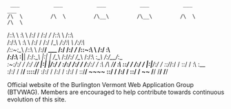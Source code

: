      ___           ___           ___           ___           ___           ___
    /\  \         /\  \         /\__\         /\__\         /\  \         /\  \
   /::\  \        \:\  \       /:/  /        /:/ _/_       /::\  \       /::\  \
  /:/\:\  \        \:\  \     /:/  /        /:/ /\__\     /:/\:\  \     /:/\:\  \
 /::\~\:\__\       /::\  \   /:/__/  ___   /:/ /:/ _/_   /::\~\:\  \   /:/  \:\  \
/:/\:\ \:|__|     /:/\:\__\  |:|  | /\__\ /:/_/:/ /\__\ /:/\:\ \:\__\ /:/__/_\:\__\
\:\~\:\/:/  /    /:/  \/__/  |:|  |/:/  / \:\/:/ /:/  / \/__\:\/:/  / \:\  /\ \/__/
 \:\ \::/  /    /:/  /       |:|__/:/  /   \::/_/:/  /       \::/  /   \:\ \:\__\
  \:\/:/  /     \/__/         \::::/__/     \:\/:/  /        /:/  /     \:\/:/  /
   \::/__/                     ~~~~          \::/  /        /:/  /       \::/  /
    ~~                                        \/__/         \/__/         \/__/

Official website of the Burlington Vermont Web Application Group (BTVWAG). Members are encouraged to help contribute towards continuous evolution of this site.
